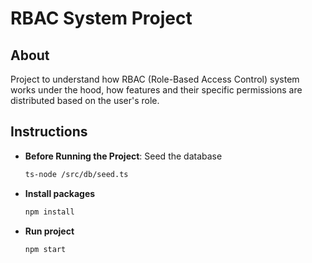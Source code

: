 # RBAC System Project

## About

Project to understand how RBAC (Role-Based Access Control) system works under the hood, how features and their specific permissions are distributed based on the user's role.

## Instructions

- **Before Running the Project**: Seed the database  
  ```bash
  ts-node /src/db/seed.ts
  
- **Install packages**  
  ```bash
  npm install

- **Run project**  
  ```bash
  npm start






